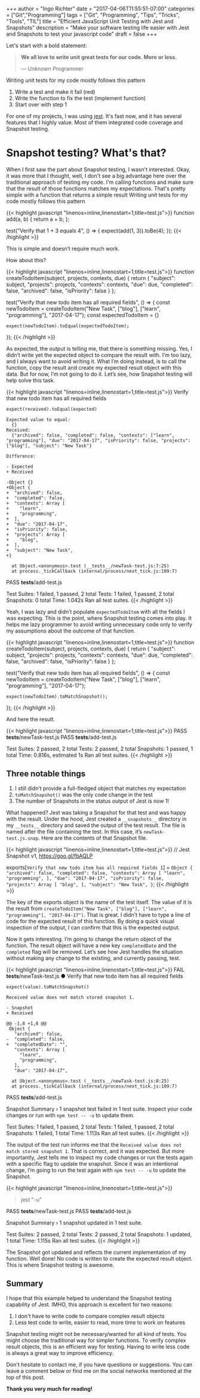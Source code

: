 +++
author = "Ingo Richter"
date = "2017-04-06T11:55:51-07:00"
categories = ["Git","Programming"]
tags = ["Git", "Programming", "Tips", "Tricks", "Tools", "TIL"]
title = "Efficient JavaScript Unit Testing with Jest and Snapshots"
description = "Make your software testing life easier with Jest and Snapshots to test your javascript code"
draft = false
+++

Let's start with a bold statement:

> **We all love to write unit great tests for our code. More or less.**
>
> — Unknown Programmer

Writing unit tests for my code mostly follows this pattern

1. Write a test and make it fail (red)
2. Write the function to fix the test (implement function)
3. Start over with step 1

For one of my projects, I was using [jest](https://facebook.github.io/jest/). It's fast now, and it has several features that I highly value. Most of them integrated code coverage and Snapshot testing.

# Snapshot testing? What's that?

When I first saw the part about Snapshot testing, I wasn't interested. Okay, it was more that I thought, well, I don't see a big advantage here over the traditional approach of testing my code. I'm calling functions and make sure that the result of those functions matches my expectations. That's pretty simple with a function that returns a simple result
Writing unit tests for my code mostly follows this pattern

{{< highlight javascript "linenos=inline,linenostart=1,title=test.js">}}
function add(a, b) {
  return a + b;
};

test("Verify that 1 + 3 equals 4", () => {
  expect(add(1, 3)).toBe(4);
});
{{< /highlight >}}

This is simple and doesn’t require much work.

How about this? 

{{< highlight javascript "linenos=inline,linenostart=1,title=test.js">}}
function createTodoItem(subject, projects, contexts, due) {
    return {
        "subject": subject,
        "projects": projects,
        "contexts": contexts,
        "due": due,
        "completed": false,
        "archived": false,
        "isPriority": false
    }
};

test("Verify that new todo item has all required fields", () => {
    const newTodoItem = createTodoItem("New Task", ["blog"], ["learn", "programming"], "2017-04-17");
    const expectedTodoItem = {}

    expect(newTodoItem).toEqual(expectedTodoItem);
});
{{< /highlight >}}

As expected, the output is telling me, that there is something missing. Yes, I didn’t write yet the expected object to compare the result with. I’m too lazy, and I always want to avoid writing it. What I’m doing instead, is to call the function, copy the result and create my expected result object with this data. But for now, I’m not going to do it. Let’s see, how Snapshot testing will help solve this task.

{{< highlight javascript "linenos=inline,linenostart=1,title=test.js">}}
Verify that new todo item has all required fields

    expect(received).toEqual(expected)

    Expected value to equal:
      {}
    Received:
      {"archived": false, "completed": false, "contexts": ["learn", "programming"], "due": "2017-04-17", "isPriority": false, "projects": ["blog"], "subject": "New Task"}

    Difference:

    - Expected
    + Received

    -Object {}
    +Object {
    +  "archived": false,
    +  "completed": false,
    +  "contexts": Array [
    +    "learn",
    +    "programming",
    +  ],
    +  "due": "2017-04-17",
    +  "isPriority": false,
    +  "projects": Array [
    +    "blog",
    +  ],
    +  "subject": "New Task",
    +}

      at Object.<anonymous>.test (__tests__/newTask-test.js:7:25)
      at process._tickCallback (internal/process/next_tick.js:109:7)

 PASS  __tests__/add-test.js

Test Suites: 1 failed, 1 passed, 2 total
Tests:       1 failed, 1 passed, 2 total
Snapshots:   0 total
Time:        1.042s
Ran all test suites.
{{< /highlight >}}

Yeah, I was lazy and didn’t populate `expectedTodoItem` with all the fields I was expecting. This is the point, where Snapshot testing comes into play. It helps me lazy programmer to avoid writing unnecessary code only to verify my assumptions about the outcome of that function.

{{< highlight javascript "linenos=inline,linenostart=1,title=test.js">}}
function createTodoItem(subject, projects, contexts, due) {
    return {
        "subject": subject,
        "projects": projects,
        "contexts": contexts,
        "due": due,
        "completed": false,
        "archived": false,
        "isPriority": false
    }
};

test("Verify that new todo item has all required fields", () => {
    const newTodoItem = createTodoItem("New Task", ["blog"], ["learn", "programming"], "2017-04-17");

    expect(newTodoItem).toMatchSnapshot();
});
{{< /highlight >}}

And here the result.

{{< highlight javascript "linenos=inline,linenostart=1,title=test.js">}}
PASS  __tests__/newTask-test.js
PASS  __tests__/add-test.js

Test Suites: 2 passed, 2 total
Tests:       2 passed, 2 total
Snapshots:   1 passed, 1 total
Time:        0.816s, estimated 1s
Ran all test suites.
{{< /highlight >}}

## Three notable things

1. I still didn’t provide a full-fledged object that matches my expectation
2. `toMatchSnapshot()` was the only code change in the test
3. The number of Snapshots in the status output of Jest is now 1!

What happened? Jest was taking a Snapshot for that test and was happy with the result. Under the hood, Jest created a `__snapshots__` directory in my `__tests__` directory and saved the output of the test result. The file is named after the file containing the test. In this case, it’s `newTask-test.js.snap`. Here are the contents of that Snapshot file.

{{< highlight javascript "linenos=inline,linenostart=1,title=test.js">}}
// Jest Snapshot v1, https://goo.gl/fbAQLP

exports[`Verify that new todo item has all required fields 1`] = `
Object {
  "archived": false,
  "completed": false,
  "contexts": Array [
    "learn",
    "programming",
  ],
  "due": "2017-04-17",
  "isPriority": false,
  "projects": Array [
    "blog",
  ],
  "subject": "New Task",
}
`;
{{< /highlight >}}

The key of the exports object is the name of the test itself. The value of it is the result from `createTodoItem("New Task", ["blog"], ["learn", "programming"], "2017-04-17")`. That is great. I didn’t have to type a line of code for the expected result of this function. By doing a quick visual inspection of the output, I can confirm that this is the expected output.

Now it gets interesting. I’m going to change the return object of the function. The result object will have a new key `completedDate` and the `completed` flag will be removed. Let’s see how Jest handles the situation without making any change to the existing, and currently passing, test.

{{< highlight javascript "linenos=inline,linenostart=1,title=test.js">}}
 FAIL  __tests__/newTask-test.js
  ● Verify that new todo item has all required fields

    expect(value).toMatchSnapshot()

    Received value does not match stored snapshot 1.

    - Snapshot
    + Received

    @@ -1,8 +1,8 @@
     Object {
       "archived": false,
    -  "completed": false,
    +  "completedDate": "",
       "contexts": Array [
         "learn",
         "programming",
       ],
       "due": "2017-04-17",

      at Object.<anonymous>.test (__tests__/newTask-test.js:8:25)
      at process._tickCallback (internal/process/next_tick.js:109:7)

 PASS  __tests__/add-test.js

Snapshot Summary
 › 1 snapshot test failed in 1 test suite. Inspect your code changes or run with `npm test -- -u` to update them.

Test Suites: 1 failed, 1 passed, 2 total
Tests:       1 failed, 1 passed, 2 total
Snapshots:   1 failed, 1 total
Time:        1.113s
Ran all test suites.
{{< /highlight >}}

The output of the test run informs me that the `Received value does not match stored snapshot 1`. That is correct, and it was expected. But more importantly, Jest tells me to inspect my code changes or run the tests again with a specific flag to update the snapshot. Since it was an intentional change, I’m going to run the test again with `npm test -- -u` to update the Snapshot.

{{< highlight javascript "linenos=inline,linenostart=1,title=test.js">}}
> jest "-u"

 PASS  __tests__/newTask-test.js
 PASS  __tests__/add-test.js

Snapshot Summary
 › 1 snapshot updated in 1 test suite.

Test Suites: 2 passed, 2 total
Tests:       2 passed, 2 total
Snapshots:   1 updated, 1 total
Time:        1.115s
Ran all test suites.
{{< /highlight >}}

The Snapshot got updated and reflects the current implementation of my function. Well done! No code is written to create the expected result object. This is where Snapshot testing is awesome.

## Summary

I hope that this example helped to understand the Snapshot testing capability of Jest. IMHO, this approach is excellent for two reasons:

1. I don't have to write code to compare complex result objects
2. Less test code to write, easier to read, more time to work on features

Snapshot testing might not be necessary/wanted for all kind of tests. You might choose the traditional way for simpler functions. To verify complex result objects, this is an efficient way for testing. Having to write less code is always a great way to improve efficiency.

Don't hesitate to contact me, if you have questions or suggestions. You can leave a comment below or find me on the social networks mentioned at the top of this post.

**Thank you very much for reading!**
